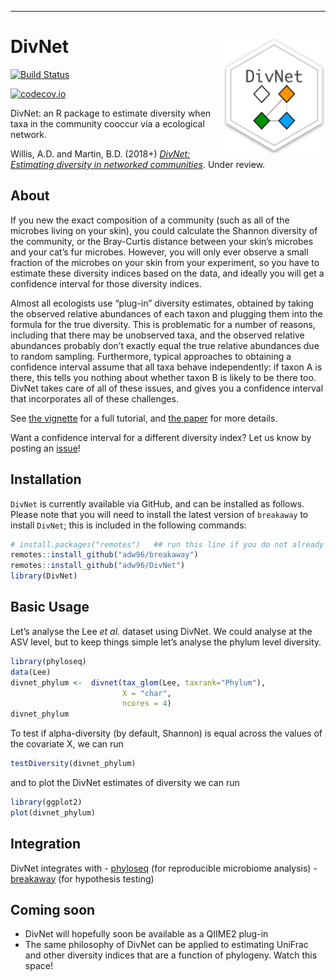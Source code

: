 -----

# DivNet <img src="docs/divnet-logo.png" align="right" width="165px"/>

[![Build
Status](https://travis-ci.org/adw96/DivNet.svg?branch=master)](https://travis-ci.org/adw96/DivNet)
<!-- [![AppVeyor Build Status](https://ci.appveyor.com/api/projects/status/github/adw96/DivNet?branch=master&svg=true)](https://ci.appveyor.com/project/adw96/DivNet) -->
[![codecov.io](https://codecov.io/gh/adw96/DivNet/coverage.svg?branch=master)](https://codecov.io/gh/adw96/DivNet?branch=master)

DivNet: an R package to estimate diversity when taxa in the community
cooccur via a ecological network.

Willis, A.D. and Martin, B.D. (2018+) [*DivNet: Estimating diversity in
networked
communities*](https://www.biorxiv.org/content/early/2018/04/21/305045).
Under review.

## About

If you new the exact composition of a community (such as all of the
microbes living on your skin), you could calculate the Shannon diversity
of the community, or the Bray-Curtis distance between your skin’s
microbes and your cat’s fur microbes. However, you will only ever
observe a small fraction of the microbes on your skin from your
experiment, so you have to estimate these diversity indices based on the
data, and ideally you will get a confidence interval for those diversity
indices.

Almost all ecologists use “plug-in” diversity estimates, obtained by
taking the observed relative abundances of each taxon and plugging them
into the formula for the true diversity. This is problematic for a
number of reasons, including that there may be unobserved taxa, and the
observed relative abundances probably don’t exactly equal the true
relative abundances due to random sampling. Furthermore, typical
approaches to obtaining a confidence interval assume that all taxa
behave independently: if taxon A is there, this tells you nothing about
whether taxon B is likely to be there too. DivNet takes care of all of
these issues, and gives you a confidence interval that incorporates all
of these challenges.

See [the
vignette](https://github.com/adw96/DivNet/blob/master/vignettes/getting-started.Rmd)
for a full tutorial, and [the
paper](https://www.biorxiv.org/content/early/2018/04/21/305045) for more
details.

Want a confidence interval for a different diversity index? Let us know
by posting an [issue](https://github.com/adw96/DivNet/issues)\!

## Installation

`DivNet` is currently available via GitHub, and can be installed as
follows. Please note that you will need to install the latest version of
`breakaway` to install `DivNet`; this is included in the following
commands:

``` r
# install.packages("remotes")   ## run this line if you do not already have remotes installed
remotes::install_github("adw96/breakaway")
remotes::install_github("adw96/DivNet")
library(DivNet)
```

## Basic Usage

Let’s analyse the Lee *et al.* dataset using DivNet. We could analyse at
the ASV level, but to keep things simple let’s analyse the phylum level
diversity.

``` r
library(phyloseq)
data(Lee)
divnet_phylum <-  divnet(tax_glom(Lee, taxrank="Phylum"),
                         X = "char",
                         ncores = 4)
divnet_phylum
```

To test if alpha-diversity (by default, Shannon) is equal across the
values of the covariate X, we can run

``` r
testDiversity(divnet_phylum)
```

and to plot the DivNet estimates of diversity we can run

``` r
library(ggplot2)
plot(divnet_phylum)
```

## Integration

DivNet integrates with - [phyloseq](https://joey711.github.io/phyloseq/)
(for reproducible microbiome analysis) -
[breakaway](https://github.com/adw96/breakaway) (for hypothesis testing)

## Coming soon

  - DivNet will hopefully soon be available as a QIIME2 plug-in
  - The same philosophy of DivNet can be applied to estimating UniFrac
    and other diversity indices that are a function of phylogeny. Watch
    this space\!
